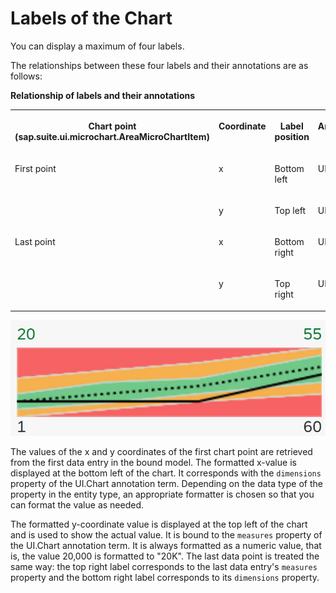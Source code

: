 <!-- loio8664d4b534114cc1bf7c7a607840f98e -->

# Labels of the Chart

You can display a maximum of four labels.

The relationships between these four labels and their annotations are as follows:

**Relationship of labels and their annotations**


<table>
<tr>
<th valign="top">

Chart point \(sap.suite.ui.microchart.AreaMicroChartItem\)

</th>
<th valign="top">

Coordinate

</th>
<th valign="top">

Label position

</th>
<th valign="top">

Annotation Term

</th>
<th valign="top">

Property

</th>
</tr>
<tr>
<td valign="top">

First point

</td>
<td valign="top">

x

</td>
<td valign="top">

Bottom left

</td>
<td valign="top">

UI.Chart

</td>
<td valign="top">

Dimensions

</td>
</tr>
<tr>
<td valign="top">



</td>
<td valign="top">

y

</td>
<td valign="top">

Top left

</td>
<td valign="top">

UI.Chart

</td>
<td valign="top">

Measures

</td>
</tr>
<tr>
<td valign="top">

Last point

</td>
<td valign="top">

x

</td>
<td valign="top">

Bottom right

</td>
<td valign="top">

UI.Chart

</td>
<td valign="top">

Dimensions

</td>
</tr>
<tr>
<td valign="top">



</td>
<td valign="top">

y

</td>
<td valign="top">

Top right

</td>
<td valign="top">

UI.Chart

</td>
<td valign="top">

Measures

</td>
</tr>
</table>

![Smart Area Micro Chart with labels](images/SmartAreaMC_with_Labels_1afd16d.jpg)

The values of the x and y coordinates of the first chart point are retrieved from the first data entry in the bound model. The formatted x-value is displayed at the bottom left of the chart. It corresponds with the `dimensions` property of the UI.Chart annotation term. Depending on the data type of the property in the entity type, an appropriate formatter is chosen so that you can format the value as needed.

The formatted y-coordinate value is displayed at the top left of the chart and is used to show the actual value. It is bound to the `measures` property of the UI.Chart annotation term. It is always formatted as a numeric value, that is, the value 20,000 is formatted to "20K". The last data point is treated the same way: the top right label corresponds to the last data entry's `measures` property and the bottom right label corresponds to its `dimensions` property.

